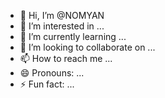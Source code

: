 - 👋 Hi, I’m @NOMYAN
- 👀 I’m interested in ...
- 🌱 I’m currently learning ...
- 💞️ I’m looking to collaborate on ...
- 📫 How to reach me ...
- 😄 Pronouns: ...
- ⚡ Fun fact: ...

<!---
NOMYAN/NOMYAN is a ✨ special ✨ repository because its `README.md` (this file) appears on your GitHub profile.
You can click the Preview link to take a look at your changes.
--->
